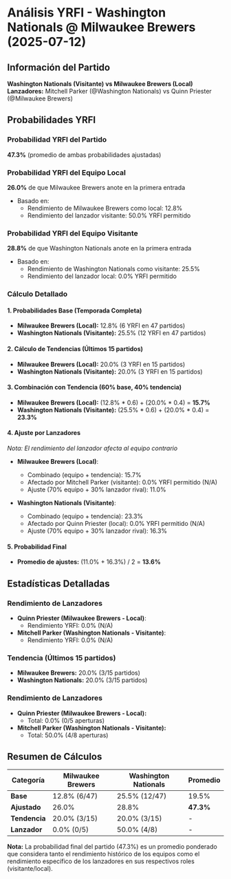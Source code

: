 # Análisis YRFI - Washington Nationals @ Milwaukee Brewers (2025-07-12)

## Información del Partido
**Washington Nationals (Visitante) vs Milwaukee Brewers (Local)**  
**Lanzadores:** Mitchell Parker (@Washington Nationals) vs Quinn Priester (@Milwaukee Brewers)

## Probabilidades YRFI

### Probabilidad YRFI del Partido
**47.3%** (promedio de ambas probabilidades ajustadas)

### Probabilidad YRFI del Equipo Local
**26.0%** de que Milwaukee Brewers anote en la primera entrada
- Basado en:
  - Rendimiento de Milwaukee Brewers como local: 12.8%
  - Rendimiento del lanzador visitante: 50.0% YRFI permitido

### Probabilidad YRFI del Equipo Visitante
**28.8%** de que Washington Nationals anote en la primera entrada
- Basado en:
  - Rendimiento de Washington Nationals como visitante: 25.5%
  - Rendimiento del lanzador local: 0.0% YRFI permitido

### Cálculo Detallado

#### 1. Probabilidades Base (Temporada Completa)
- **Milwaukee Brewers (Local):** 12.8% (6 YRFI en 47 partidos)
- **Washington Nationals (Visitante):** 25.5% (12 YRFI en 47 partidos)

#### 2. Cálculo de Tendencias (Últimos 15 partidos)
- **Milwaukee Brewers (Local):** 20.0% (3 YRFI en 15 partidos)
- **Washington Nationals (Visitante):** 20.0% (3 YRFI en 15 partidos)

#### 3. Combinación con Tendencia (60% base, 40% tendencia)
- **Milwaukee Brewers (Local):** (12.8% * 0.6) + (20.0% * 0.4) = **15.7%**
- **Washington Nationals (Visitante):** (25.5% * 0.6) + (20.0% * 0.4) = **23.3%**

#### 4. Ajuste por Lanzadores
*Nota: El rendimiento del lanzador afecta al equipo contrario*

- **Milwaukee Brewers (Local)**:
  - Combinado (equipo + tendencia): 15.7%
  - Afectado por Mitchell Parker (visitante): 0.0% YRFI permitido (N/A)
  - Ajuste (70% equipo + 30% lanzador rival): 11.0%

- **Washington Nationals (Visitante)**:
  - Combinado (equipo + tendencia): 23.3%
  - Afectado por Quinn Priester (local): 0.0% YRFI permitido (N/A)
  - Ajuste (70% equipo + 30% lanzador rival): 16.3%

#### 5. Probabilidad Final
- **Promedio de ajustes:** (11.0% + 16.3%) / 2 = **13.6%**

## Estadísticas Detalladas


### Rendimiento de Lanzadores
- **Quinn Priester (Milwaukee Brewers - Local)**:
  - Rendimiento YRFI: 0.0% (N/A)
- **Mitchell Parker (Washington Nationals - Visitante)**:
  - Rendimiento YRFI: 0.0% (N/A)
### Tendencia (Últimos 15 partidos)
- **Milwaukee Brewers:** 20.0% (3/15 partidos)
- **Washington Nationals:** 20.0% (3/15 partidos)

### Rendimiento de Lanzadores
- **Quinn Priester (Milwaukee Brewers - Local):**
  - Total: 0.0% (0/5 aperturas)
- **Mitchell Parker (Washington Nationals - Visitante):**
  - Total: 50.0% (4/8 aperturas)

## Resumen de Cálculos
| Categoría | Milwaukee Brewers    | Washington Nationals | Promedio |
|-----------|----------------------|----------------------|----------|
| **Base** | 12.8% (6/47) | 25.5% (12/47) | 19.5% |
| **Ajustado** | 26.0% | 28.8% | **47.3%** |
| **Tendencia** | 20.0% (3/15) | 20.0% (3/15) | - |
| **Lanzador** | 0.0% (0/5) | 50.0% (4/8) | - |

**Nota:** La probabilidad final del partido (47.3%) es un promedio ponderado que considera tanto el rendimiento histórico de los equipos como el rendimiento específico de los lanzadores en sus respectivos roles (visitante/local).